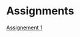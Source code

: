 # Assignments
[Assignement 1](https://github.com/NoutHakkesteegt/Assignments/blob/master/Assignment_week_2.ipynb)
